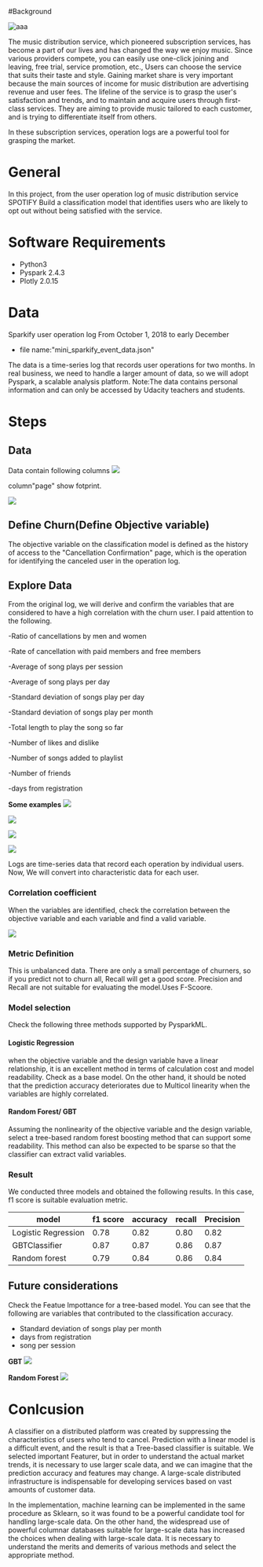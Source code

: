 
#Background

![aaa](/spokify/2020-09-05-20-20-07.png)

The music distribution service, which pioneered subscription services, has become a part of our lives and has changed the way we enjoy music.
Since various providers compete, you can easily use one-click joining and leaving, free trial, service promotion, etc.,
Users can choose the service that suits their taste and style.
Gaining market share is very important because the main sources of income for music distribution are advertising revenue and user fees. 
The lifeline of the service is to grasp the user's satisfaction and trends, and to maintain and acquire users through first-class services.
They are aiming to provide music tailored to each customer, and is trying to differentiate itself from others.

In these subscription services, operation logs are a powerful tool for grasping the market.


# General

In this project, from the user operation log of music distribution service SPOTIFY
Build a classification model that identifies users who are likely to opt out without being satisfied with the service.


# Software Requirements
- Python3
- Pyspark 2.4.3
- Plotly 2.0.15

# Data
Sparkify user operation log From October 1, 2018 to early December
- file name:"mini_sparkify_event_data.json"  

The data is a time-series log that records user operations for two months.
In real business, we need to handle a larger amount of data, so we will adopt Pyspark, a scalable analysis platform.
Note:The data contains personal information and can only be accessed by Udacity teachers and students.


# Steps
## Data

Data contain following columns
![](2020-09-05-20-28-37.png)


column"page" show fotprint.

![](2020-09-05-20-31-31.png)

## Define Churn(Define Objective variable)

The objective variable on the classification model is defined as the history of access 
to the "Cancellation Confirmation" page, which is the operation for identifying the canceled user in the operation log.

## Explore Data    

From the original log, we will derive and confirm the variables that are considered to have a high correlation with the churn user.
I paid attention to the following.

-Ratio of cancellations by men and women

-Rate of cancellation with paid members and free members

-Average of song plays per session

-Average of song plays per day

-Standard deviation of songs play per day

-Standard deviation of songs play per month

-Total length to play the song so far

-Number of likes and dislike

-Number of songs added to playlist

-Number of friends

-days from registration


**Some examples**
![](2020-09-05-20-54-37.png)

![](2020-09-05-20-55-52.png)

![](2020-09-05-20-56-37.png)

![](2020-09-05-20-59-16.png)



Logs are time-series data that record each operation by individual users. 
Now, We will convert into characteristic data for each user.


### Correlation coefficient
When the variables are identified, check the correlation between the objective variable and each variable and find a valid variable.

![](2020-09-05-20-01-32.png)

### Metric Definition
This is unbalanced data.
There are only a small percentage of churners, so if you predict not to churn all, Recall will get a good score.
Precision and Recall are not suitable for evaluating the model.Uses F-Scoore.

### Model selection
Check the following three methods supported by PysparkML.


#### Logistic Regression
when the objective variable and the design variable have a linear relationship, it is an excellent method in terms of calculation cost and model readability. Check as a base model.
On the other hand, it should be noted that the prediction accuracy deteriorates due to Multicol linearity when the variables are highly correlated.

#### Random Forest/ GBT
Assuming the nonlinearity of the objective variable and the design variable, select a tree-based random forest boosting method that can support some readability.
This method can also be expected to be sparse so that the classifier can extract valid variables.




### Result

We conducted three models and obtained the following results. In this case, f1 score is suitable evaluation metric.

|model               | f1 score | accuracy | recall  | Precision |
|--------------------|----------|----------|---------|-----------|
|Logistic Regression | 0.78     | 0.82     | 0.80    | 0.82      |
|GBTClassifier       | 0.87     | 0.87     | 0.86    | 0.87      |
|Random forest       | 0.79     | 0.84     | 0.86    | 0.84      |


## Future considerations

Check the Featue Impottance for a tree-based model.
You can see that the following are variables that contributed to the classification accuracy.

- Standard deviation of songs play per month
- days from registration
- song per session


**GBT**
![](2020-09-05-20-03-49.png)

**Random Forest**
![](2020-09-05-20-08-17.png)




# Conlcusion

A classifier on a distributed platform was created by suppressing the characteristics of users who tend to cancel. Prediction with a linear model is a difficult event, and the result is that a Tree-based classifier is suitable.
We selected important Featurer, but in order to understand the actual market trends, it is necessary to use larger scale data, and we can imagine that the prediction accuracy and features may change. A large-scale distributed infrastructure is indispensable for developing services based on vast amounts of customer data.


In the implementation, machine learning can be implemented in the same procedure as Sklearn, so it was found to be a powerful candidate tool for handling large-scale data.
On the other hand, the widespread use of powerful columnar databases suitable for large-scale data has increased the choices when dealing with large-scale data. It is necessary to understand the merits and demerits of various methods and select the appropriate method.
